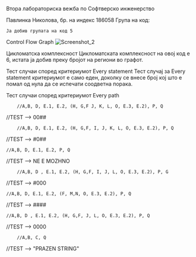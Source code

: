Втора лабораториска вежба по Софтверско инженерство

Павлинка Николова, бр. на индекс 186058
Група на код:

	Ја добив групата на код 5

Control Flow Graph
![Screenshot_2](https://user-images.githubusercontent.com/63320787/84317200-af0e7780-ab6c-11ea-960f-7a7b41edbc45.png)

Цикломатска комплексност
Цикломатската комплексност на овој код е 6, истата ја добив преку бројот на региони во графот.

Тест случаи според критериумот Every statement
Тест случај за Every statement критериумот е само еден, доколку се внесе број кој што е помал од нула да се испечати соодветна порака.

Тест случаи според критериумот Every path

        //A,B, D, E.1, E.2, (H, G,F J, K, L, O, E.3, E.2), P, Q
//TEST --> 00##
      
        //A,B, D, E.1, E.2, (H, G,F, I, J, K, L, O, E.3, E.2), P, Q
//TEST --> #0##
       
	//A,B, D, E.1, E.2, P, Q
//TEST --> NE E MOZHNO

        //A,B, D , E.1, E.2, (H, G,F, I, J, L, O, E.3, E.2), P, G
//TEST --> #000
        
	//A,B, D, E.1, E.2, (F, M,N, O, E.3, E.2), P, Q
//TEST --> ####
       
	//A,B, D , E.1, E.2, (H, G,F, J, L, O, E.3, E.2), P, Q
//TEST --> 0000
       
        //A,B, C, Q
//TEST --> "PRAZEN STRING"


